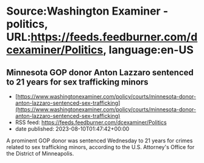 # Source:Washington Examiner - politics, URL:https://feeds.feedburner.com/dcexaminer/Politics, language:en-US

## Minnesota GOP donor Anton Lazzaro sentenced to 21 years for sex trafficking minors
 - [https://www.washingtonexaminer.com/policy/courts/minnesota-donor-anton-lazzaro-sentenced-sex-trafficking](https://www.washingtonexaminer.com/policy/courts/minnesota-donor-anton-lazzaro-sentenced-sex-trafficking)
 - RSS feed: https://feeds.feedburner.com/dcexaminer/Politics
 - date published: 2023-08-10T01:47:42+00:00

A prominent GOP donor was sentenced Wednesday to 21 years for crimes related to sex trafficking minors, according to the U.S. Attorney's Office for the District of Minneapolis.

